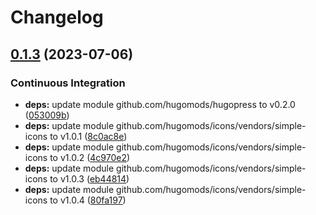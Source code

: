 # Changelog

## [0.1.3](https://github.com/hbstack/header/compare/modules/socials/v0.1.2...modules/socials/v0.1.3) (2023-07-06)


### Continuous Integration

* **deps:** update module github.com/hugomods/hugopress to v0.2.0 ([053009b](https://github.com/hbstack/header/commit/053009bd8381280b82b69f584e33f9cfc92b7848))
* **deps:** update module github.com/hugomods/icons/vendors/simple-icons to v1.0.1 ([8c0ac8e](https://github.com/hbstack/header/commit/8c0ac8e193643f75ddc5bb39f19810150c2afe16))
* **deps:** update module github.com/hugomods/icons/vendors/simple-icons to v1.0.2 ([4c970e2](https://github.com/hbstack/header/commit/4c970e287050c7b2044b0659262ece463aa4fc1e))
* **deps:** update module github.com/hugomods/icons/vendors/simple-icons to v1.0.3 ([eb44814](https://github.com/hbstack/header/commit/eb44814884184ee8cdcb5dc72a8361a095e84c6e))
* **deps:** update module github.com/hugomods/icons/vendors/simple-icons to v1.0.4 ([80fa197](https://github.com/hbstack/header/commit/80fa1970bbeff2675d5dbd22673a05533d88b18f))
